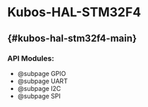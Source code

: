 # Kubos-HAL-STM32F4
## {#kubos-hal-stm32f4-main}

### API Modules:
 - @subpage GPIO
 - @subpage UART
 - @subpage I2C
 - @subpage SPI
